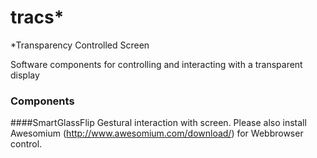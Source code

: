 tracs*
=====
*Transparency Controlled Screen

Software components for controlling and interacting with a transparent display

### Components

####SmartGlassFlip
Gestural interaction with screen. 
Please also install Awesomium (http://www.awesomium.com/download/) for Webbrowser control.
